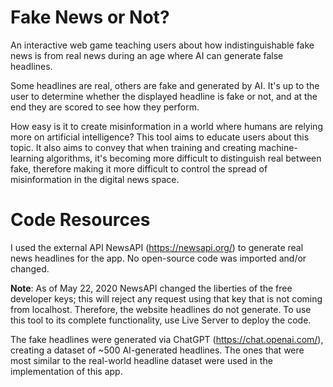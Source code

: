 # Fake News or Not?
 An interactive web game teaching users about how indistinguishable fake news is from real news during an age where AI can generate false headlines.
 
Some headlines are real, others are fake and generated by AI. It's up to the user to determine whether the displayed headline is fake or not, and at the end they are scored to see how they perform.

How easy is it to create misinformation in a world where humans are relying more on artificial intelligence? This tool aims to educate users about this topic. It also aims to convey that when training and creating machine-learning algorithms, it's becoming more difficult to distinguish real between fake, therefore making it more difficult to control the spread of misinformation in the digital news space.

# Code Resources
I used the external API NewsAPI (https://newsapi.org/) to generate real news headlines for the app. No open-source code was imported and/or changed.

**Note**: As of May 22, 2020 NewsAPI changed the liberties of the free developer keys; this will reject any request using that key that is not coming from localhost. Therefore, the website headlines do not generate. To use this tool to its complete functionality, use Live Server to deploy the code.

The fake headlines were generated via ChatGPT (https://chat.openai.com/), creating a dataset of ~500 AI-generated headlines. The ones that were most similar to the real-world headline dataset were used in the implementation of this app.
